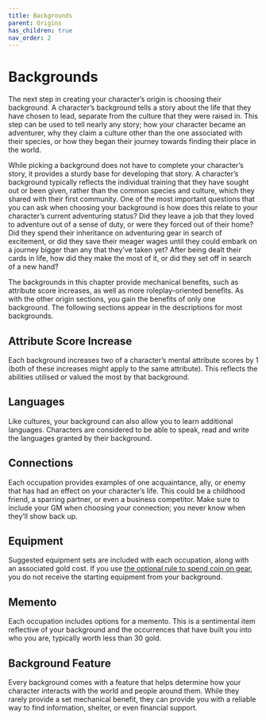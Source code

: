 ```yaml
---
title: Backgrounds
parent: Origins
has_children: true
nav_order: 2
---
```


# Backgrounds
The next step in creating your character’s origin is choosing their background. A character’s background tells a story about the life that they have chosen to lead, separate from the culture that they were raised in. This step can be used to tell nearly any story; how your character became an adventurer, why they claim a culture other than the one associated with their species, or how they began their journey towards finding their place in the world.

While picking a background does not have to complete your character’s story, it provides a sturdy base for developing that story. A character’s background typically reflects the individual training that they have sought out or been given, rather than the common species and culture, which they shared with their first community. One of the most important questions that you can ask when choosing your background is how does this relate to your character’s current adventuring status? Did they leave a job that they loved to adventure out of a sense of duty, or were they forced out of their home? Did they spend their inheritance on adventuring gear in search of excitement, or did they save their meager wages until they could embark on a journey bigger than any that they’ve taken yet? After being dealt their cards in life, how did they make the most of it, or did they set off in search of a new hand?

The backgrounds in this chapter provide mechanical benefits, such as attribute score increases, as well as more roleplay-oriented benefits. As with the other origin sections, you gain the benefits of only one background. The following sections appear in the descriptions for most backgrounds.

## Attribute Score Increase
Each background increases two of a character’s mental attribute scores by 1 (both of these increases might apply to the same attribute). This reflects the abilities utilised or valued the most by that background.

## Languages
Like cultures, your background can also allow you to learn additional languages. Characters are considered to be able to speak, read and write the languages granted by their background.

## Connections
Each occupation provides examples of one acquaintance, ally, or enemy that has had an effect on your character’s life. This could be a childhood friend, a sparring partner, or even a business competitor. Make sure to include your GM when choosing your connection; you never know when they’ll show back up.

## Equipment
Suggested equipment sets are included with each occupation, along with an associated gold cost.  If you use [the optional rule to spend coin on gear](https://stormchaserroleplaying.com/stormchaserRPG/Equipment/Starting/), you do not receive the starting equipment from your background.

## Memento
Each occupation includes options for a memento. This is a sentimental item reflective of your background and the occurrences that have built you into who you are, typically worth less than 30 gold.

## Background Feature
Every background comes with a feature that helps determine how your character interacts with the world and people around them. While they rarely provide a set mechanical benefit, they can provide you with a reliable way to find information, shelter, or even financial support.
